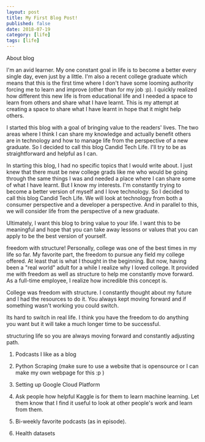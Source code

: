 ```yaml
---
layout: post
title: My First Blog Post!
published: false
date: 2018-07-19
category: [life]
tags: [life]
---
```


About blog

I'm an avid learner. My one constant goal in life is to become a better every single day, even just by a little. I'm also a recent college graduate which means that this is the first time where I don't have some looming authority forcing me to learn and improve (other than for my job :p). I quickly realized how different this new life is from educational life and I needed a space to learn from others and share what I have learnt. This is my attempt at creating a space to share what I have learnt in hope that it might help others.

I started this blog with a goal of bringing value to the readers' lives. The two areas where I think I can share my knowledge and actually benefit others are in technology and how to manage life from the perspective of a new graduate. So I decided to call this blog Candid Tech Life. I'll try to be as straightforward and helpful as I can.



In starting this blog, I had no specific topics that I would write about. I just knew that there must be new college grads like me who would be going through the same things I was and needed a place where I can share some of what I have learnt. But I know my interests. I'm constantly trying to become a better version of myself and I love technology. So I decided to call this blog Candid Tech Life. We will look at technology from both a consumer perspective and a developer a perspective. And in parallel to this, we will consider life from the perspective of a new graduate.

Ultimately, I want this blog to bring value to your life. I want this to be meaningful and hope that you can take away lessons or values that you can apply to be the best version of yourself.  

freedom with structure!
Personally, college was one of the best times in my life so far. My favorite part, the freedom to pursue any field my college offered. At least that is what I thought in the beginning. But now, having been a "real world" adult for a while I realize why I loved college. It provided me with freedom as well as structure to help me constantly move forward. As a full-time employee, I realize how incredible this concept is.

College was freedom with structure. I constantly thought about my future and I had the resources to do it. You always kept moving forward and if something wasn't working you could switch.

Its hard to switch in real life. I think you have the freedom to do anything you want but it will take a much longer time to be successful.

structuring life so you are always moving forward and constantly adjusting path.  

1. Podcasts I like as a blog
2. Python Scraping (make sure to use a website that is opensource or I can make my own webpage for this :p )
3. Setting up Google Cloud Platform
4. Ask people how helpful Kaggle is for them to learn machine learning. Let them know that I find it useful to look at other people's work and learn from them.

5. Bi-weekly favorite podcasts (as in episode).
6. Health datasets 
